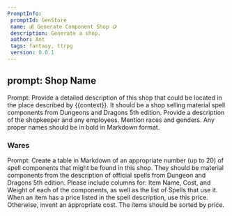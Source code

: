 ```yaml
---
PromptInfo:
 promptId: GenStore
 name: 💰 Generate Component Shop 🪙
 description: Generate a shop. 
 author: Ant
 tags: fantasy, ttrpg
 version: 0.0.1
---
```


## prompt: Shop  Name
Prompt: Provide a detailed description of this shop that could be located in the place described by {{context}}. It should be a shop selling material spell components from Dungeons and Dragons 5th edition. Provide a description of the shopkeeper and any employees. Mention races and genders. Any proper names should be in bold in Markdown format.

### Wares
Prompt: Create a table in Markdown of an appropriate number (up to 20) of spell components that might be found in this shop. They should be material components from the description of official spells from Dungeon and Dragons 5th edition. Please include columns for: Item Name, Cost, and Weight of each of the components, as well as the list of Spells that use it. When an item has a price listed in the spell description, use this price. Otherwise, invent an appropriate cost. The items should be sorted by price.